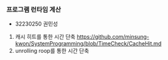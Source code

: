 ### 프로그램 런타임 계산
- 32230250 권민성

1. 캐시 히트를 통한 시간 단축
   https://github.com/minsung-kwon/SystemProgramming/blob/TimeCheck/CacheHit.md
   <br>
2. unrolling roop를 통한 시간 단축
   
